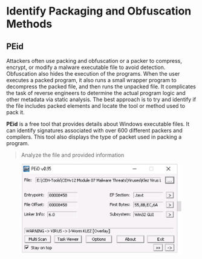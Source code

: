 # Identify Packaging and Obfuscation Methods

## PEid

Attackers often use packing and obfuscation or a packer to compress, encrypt, or modify a malware executable file to avoid detection. Obfuscation also hides the execution of the programs. When the user executes a packed program, it also runs a small wrapper program to decompress the packed file, and then runs the unpacked file. It complicates the task of reverse engineers to determine the actual program logic and other metadata via static analysis. The best approach is to try and identify if the file includes packed elements and locate the tool or method used to pack it.

**PEid** is a free tool that provides details about Windows executable files. It can identify signatures associated with over 600 different packers and compilers. This tool also displays the type of packet used in packing a program.

> Analyze the file and provided information

<figure><img src="../../.gitbook/assets/image (1).png" alt=""><figcaption></figcaption></figure>

